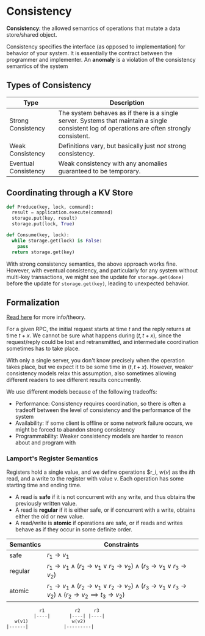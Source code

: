 # Consistency

**Consistency**: the allowed semantics of operations that mutate a data store/shared object.

Consistency specifies the interface (as opposed to implementation) for behavior of your system. It is essentially the contract between the programmer and implementer. An **anomaly** is a violation of the consistency semantics of the system

## Types of Consistency

| Type                 | Description                               | 
|----------------------|-------------------------------------------|
| Strong Consistency   | The system behaves as if there is a single server. Systems that maintain a single consistent log of operations are often strongly consistent. |
| Weak Consistency     | Definitions vary, but basically just *not* strong consistency.  |
| Eventual Consistency | Weak consistency with any anomalies guaranteed to be temporary. |

## Coordinating through a KV Store

```python
def Produce(key, lock, command):
  result = application.execute(command)
  storage.put(key, result)
  storage.put(lock, True)

def Consume(key, lock):
  while storage.get(lock) is False:
    pass
  return storage.get(key)
```

With strong consistency semantics, the above approach works fine. However, with eventual consistency, and particularly for any system without multi-key transactions, we might see the update for `storage.get(done)` before the update for `storage.get(key)`, leading to unexpected behavior.

## Formalization

[Read here](https://lamport.azurewebsites.net/pubs/interprocess.pdf) for more info/theory.

For a given RPC, the initial request starts at time $t$ and the reply returns at time $t + x$. We cannot be sure what happens during $(t, t + x)$, since the request/reply could be lost and retransmitted, and intermediate coordination sometimes has to take place.

With only a single server, you don't know precisely when the operation takes place, but we expect it to be some time in $(t, t + x)$. However, weaker consistency models relax this assumption, also sometimes allowing different readers to see different results concurrently.

We use different models because of the following tradeoffs:

- Performance: Consistency requires coordination, so there is often a tradeoff between the level of consistency and the performance of the system
- Availability: If some client is offline or some network failure occurs, we might be forced to abandon strong consistency
- Programmability: Weaker consistency models are harder to reason about and program with

### Lamport's Register Semantics

Registers hold a single value, and we define operations $r_i, $w(v)$ as the $i$th read, and a write to the register with value $v$. Each operation has some starting time and ending time.

- A read is **safe** if it is not concurrent with any write, and thus obtains the previously written value.
- A read is **regular** if it is either safe, or if concurrent with a write, obtains either the old or new value.
- A read/write is **atomic** if operations are safe, or if reads and writes behave as if they occur in some definite order.


| Semantics | Constraints          |
|-----------|----------------------|
| safe      | $r_1 \to v_1$         |
| regular   | $r_1 \to v_1 \land (r_2 \to v_1 \lor r_2 \to v_2) \land (r_3 \to v_1 \lor r_3 \to v_2)$ |
| atomic    | $r_1 \to v_1 \land (r_2 \to v_1 \lor r_2 \to v_2) \land (r_3 \to v_1 \lor r_3 \to v_2) \land (r_2 \to v_2 \implies t_3 \to v_2)$ |

```plaintext
            r1           r2     r3
          |----|       |----| |----|
   w(v1)                w(v2)
|------|             |---------|
```